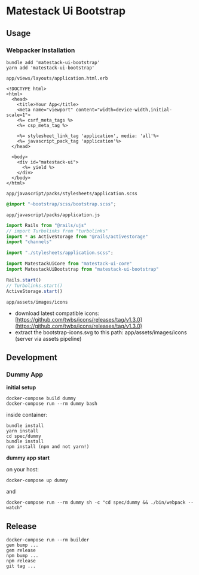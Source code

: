 # Matestack Ui Bootstrap

## Usage

### Webpacker Installation

```text
bundle add 'matestack-ui-bootstrap'
yarn add 'matestack-ui-bootstrap'
```

`app/views/layouts/application.html.erb`

```text
<!DOCTYPE html>
<html>
  <head>
    <title>Your App</title>
    <meta name="viewport" content="width=device-width,initial-scale=1">
    <%= csrf_meta_tags %>
    <%= csp_meta_tag %>

    <%= stylesheet_link_tag 'application', media: 'all'%>
    <%= javascript_pack_tag 'application'%>
  </head>

  <body>
    <div id="matestack-ui">
      <%= yield %>
    </div>
  </body>
</html>
```

`app/javascript/packs/stylesheets/application.scss`

```css
@import "~bootstrap/scss/bootstrap.scss";
```

`app/javascript/packs/application.js`

```javascript
import Rails from "@rails/ujs"
// import Turbolinks from "turbolinks"
import * as ActiveStorage from "@rails/activestorage"
import "channels"

import "./stylesheets/application.scss";

import MatestackUiCore from "matestack-ui-core"
import MatestackUiBootstrap from "matestack-ui-bootstrap"

Rails.start()
// Turbolinks.start()
ActiveStorage.start()
```

`app/assets/images/icons`

* download latest compatible icons: [https://github.com/twbs/icons/releases/tag/v1.3.0](https://github.com/twbs/icons/releases/tag/v1.3.0)
* extract the bootstrap-icons.svg to this path: app/assets/images/icons \(server via assets pipeline\)

## Development

### Dummy App

**initial setup**

```text
docker-compose build dummy
docker-compose run --rm dummy bash
```

inside container:

```text
bundle install
yarn install
cd spec/dummy
bundle install
npm install (npm and not yarn!)
```

**dummy app start**

on your host:

```text
docker-compose up dummy
```

and

```text
docker-compose run --rm dummy sh -c "cd spec/dummy && ./bin/webpack --watch"
```

## Release

```text
docker-compose run --rm builder
gem bump ...
gem release
npm bump ...
npm release
git tag ...
```

